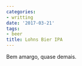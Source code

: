 ```yaml
---
categories:
- writting
date: '2017-03-21'
tags:
- beer
title: Lohns Bier IPA
---
```


Bem amargo, quase demais.